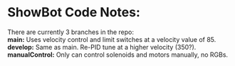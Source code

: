 # ShowBot Code Notes:  
There are currently 3 branches in the repo:  
**main:** Uses velocity control and limit switches at a velocity value of 85.
**develop:** Same as main. Re-PID tune at a higher velocity (350?).
**manualControl:** Only can control solenoids and motors manually, no RGBs.  
  
